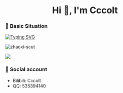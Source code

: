 <h1 align="center">Hi 👋, I'm Cccolt</h1>

<h3>🔭 Basic Situation</h3>

<a href="https://git.io/typing-svg"><img src="https://readme-typing-svg.demolab.com?font=Grape+Nuts&size=25&pause=1000&color=7FF70D&center=true&vCenter=true&random=false&width=800&lines=Graduated+from+South+China+University+of+Technology" alt="Typing SVG" /></a>

<p align="left"><img src="https://github-readme-stats.vercel.app/api?username=zhaoxi-scut&theme=github_dark&show_icons=true&include_all_commits=true" alt="zhaoxi-scut"/ ></p>

<p align="left"><img src="https://github-readme-stats.vercel.app/api/top-langs/?username=zhaoxi-scut&theme=github_dark&layout=compact"/ ></p>

<h3>💬 Social account</h3>

- Bilibili: <a ref="https://space.bilibili.com/497806944">Cccolt</a>
- QQ: 535394140
